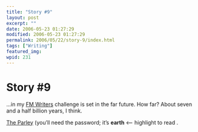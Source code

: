 ```yaml
---
title: "Story #9"
layout: post
excerpt: ""
date: 2006-05-23 01:27:29
modified: 2006-05-23 01:27:29
permalink: 2006/05/22/story-9/index.html
tags: ["Writing"]
featured_img: 
wpid: 231
---
```


# Story #9

…in my [FM Writers](http://www.fmwriters.com/) challenge is set in the far future. How far? About seven and a half billion years, I think.

[The Parley](http://www.patrickjohanneson.com/deardiary/fiction/short/the-parley/) (you’ll need the password; it’s **earth** &lt;– highlight to read .